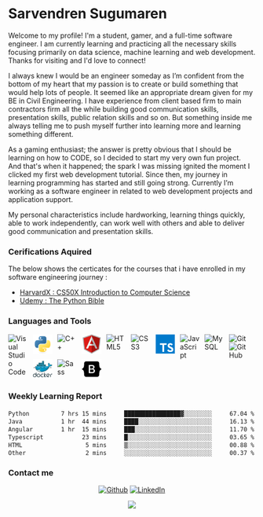 # Sarvendren Sugumaren

<p>Welcome to my profile! I'm a student, gamer, and a full-time software engineer. I am currently learning and practicing all the necessary skills focusing primarily on data science, machine learning and web development. Thanks for visiting and I'd love to connect!</p>

<p> I always knew I would be an engineer someday as I’m confident from the bottom of my heart that my passion is to create or build something that would help lots of people. It seemed like an appropriate dream given for my BE in Civil Engineering. I have experience from client based firm to main contractors firm all the while building good communication skills, presentation skills, public relation skills and so on. But something inside me always telling me to push myself further into learning more and learning something different. </p>

<p>As a gaming enthusiast; the answer is pretty obvious that I should be learning on how to CODE, so I decided to start my very own fun project. And that's when it happened; the spark I was missing ignited the moment I clicked my first web development tutorial. Since then, my journey in learning programming has started and still going strong. Currently I’m working as a software engineer in related to web development projects and application support.</p>

<p>My personal characteristics include hardworking, learning things quickly, able to work independently, can work well with others and able to deliver good communication and presentation skills.</p>

### Cerifications Aquired

<p> The below shows the certicates for the courses that i have enrolled in my software engineering journey : </p>

* [HarvardX : CS50X Introduction to Computer Science](https://certificates.cs50.io/a0740ce0-efb9-4e4b-85bd-e2788fa24058.pdf?size=letter)
* [Udemy : The Python Bible](https://www.udemy.com/certificate/UC-b731eb96-7a07-4910-a324-e25084adf987/)


### Languages and Tools

<p>
<img align="left" alt="Visual Studio Code" width="40px" src="https://cdn.jsdelivr.net/gh/devicons/devicon/icons/vscode/vscode-original.svg" style="padding-right:10px;" />
<img align="left" alt="Python" width="40px" src="https://raw.githubusercontent.com/devicons/devicon/master/icons/python/python-original.svg" style="padding-right:10px;" />
<img align="left" alt="C++" width="40px" src="https://raw.githubusercontent.com/isocpp/logos/master/cpp_logo.png" style="padding-right:10px;" />
<img align="left" alt="Angular" width="40px" src="https://raw.githubusercontent.com/devicons/devicon/master/icons/angularjs/angularjs-original.svg" alt="angular-js" style="padding-right:10px;" />
<img align="left" alt="HTML5" width="40px" src="https://cdn.jsdelivr.net/gh/devicons/devicon/icons/html5/html5-original.svg" style="padding-right:10px;" />
<img align="left" alt="CSS3" width="40px" src="https://cdn.jsdelivr.net/gh/devicons/devicon/icons/css3/css3-original.svg" style="padding-right:10px;" />
<img align="left" alt="TypeScript" width="40px" src="https://raw.githubusercontent.com/devicons/devicon/master/icons/typescript/typescript-original.svg" style="padding-right:10px;" />
<img align="left" alt="JavaScript" width="40px" src="https://cdn.jsdelivr.net/gh/devicons/devicon/icons/javascript/javascript-original.svg" style="padding-right:10px;" />
<img align="left" alt="MySQL" width="40px" src="https://cdn.jsdelivr.net/gh/devicons/devicon/icons/mysql/mysql-original.svg" style="padding-right:10px;" />
<img align="left" alt="Git" width="40px" src="https://cdn.jsdelivr.net/gh/devicons/devicon/icons/git/git-original.svg" style="padding-right:10px;" />
<img align="left" alt="GitHub" width="40px" src="https://user-images.githubusercontent.com/3369400/139447912-e0f43f33-6d9f-45f8-be46-2df5bbc91289.png" style="padding-right:10px;" />
<img align="left" alt="Docker" width="40px" src="https://raw.githubusercontent.com/devicons/devicon/master/icons/docker/docker-original-wordmark.svg" style="padding-right:10px;" />
<img align="left" alt="Sass" width="40px" src="https://cdn.jsdelivr.net/gh/devicons/devicon/icons/sass/sass-original.svg" style="padding-right:10px;" />
<img alt="Bootstrap" width="40px" src="https://raw.githubusercontent.com/devicons/devicon/master/icons/bootstrap/bootstrap-plain.svg" style="padding-right:10px;" />
</p>

### Weekly Learning Report


```text
Python         7 hrs 15 mins     ████████████████▓░░░░░░░░     67.04 %
Java           1 hr  44 mins     ████░░░░░░░░░░░░░░░░░░░░░     16.13 %
Angular        1 hr  15 mins     ███░░░░░░░░░░░░░░░░░░░░░░     11.70 %
Typescript           23 mins     █░░░░░░░░░░░░░░░░░░░░░░░░     03.65 %
HTML                  5 mins     ▒░░░░░░░░░░░░░░░░░░░░░░░░     00.88 %
Other                 2 mins     ░░░░░░░░░░░░░░░░░░░░░░░░░     00.37 %

```
</p>

### Contact me
<p align="center">
<a href="https://github.com/sarven96" target="_blank"><img alt="Github" src="https://img.shields.io/badge/GitHub-%2312100E.svg?&style=for-the-badge&logo=Github&logoColor=white"/></a> 
<a href="https://www.linkedin.com/in/sarvendrensugumaren" target="_blank"><img alt="LinkedIn" src="https://img.shields.io/badge/linkedin-%230077B5.svg?&style=for-the-badge&logo=linkedin&logoColor=white" /></a> 
</p>

<p align="center">
  <img src="https://capsule-render.vercel.app/api?type=waving&color=gradient&height=60&section=footer"/>
</p>





